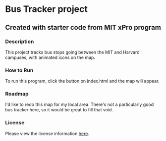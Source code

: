 # Bus Tracker project
## Created with starter code from MIT xPro program
### Description
  This project tracks bus stops going between the MIT and Harvard campuses, with animated icons on the map.
  
### How to Run
  To run this program, click the button on index.html and the map will appear.
  
### Roadmap
 I'd like to redo this map for my local area. There's not a particularly good bus tracker here, so it would be great to fill that void.
  
### License
Please view the license information <a href="https://github.com/sboschetti/Eye-Movement/blob/main/LICENSE" target="_blank">here</a>.
